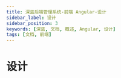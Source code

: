 ```yaml
---
title: 深蓝后端管理系统-前端 Angular-设计
sidebar_label: 设计
sidebar_position: 3
keywords: [深蓝, 文档, 概述, Angular, 设计]
tags: [文档, 前端]
---
```


# 设计